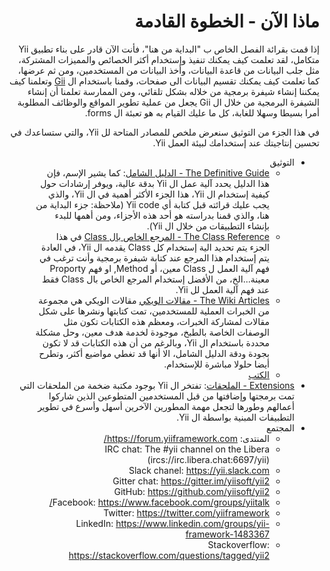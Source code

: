 # <div dir="rtl">ماذا الآن - الخطوة القادمة</div>

<p dir="rtl">
إذا قمت بقرائة الفصل الخاص ب "البداية من هنا"، فأنت الآن قادر على بناء تطبيق Yii متكامل، لقد تعلمت كيف يمكنك تنفيذ وإستخدام أكثر الخصائص والمميزات المشتركة، مثل جلب البيانات من قاعدة البيانات، وأخذ البيانات من المستخدمين، ومن ثم عرضها، كما تعلمت كيف يمكنك تقسيم البيانات الى صفحات، وقمنا باستخدام ال <a href="https://www.yiiframework.com/extension/yiisoft/yii2-gii/doc/guide">Gii</a> وتعلمنا كيف يمكننا إنشاء شيفرة برمجية من خلاله بشكل تلقائي، ومن الممارسة تعلمنا أن إنشاء الشيفرة البرمجية من خلال ال Gii يجعل من عملية تطوير المواقع والوظائف المطلوبة أمرا بسيطا وسهلا للغابة، كل ما عليك القيام به هو تعبئة ال forms.
</p>

<p dir="rtl">
    في هذا الجزء من التوثيق سنعرض ملخص للمصادر المتاحة لل Yii، والتي ستساعدك في تحسين إنتاجيتك عند إستخدامك لبيئة العمل Yii. 
</p>

<ul dir="rtl">
    <li>
        التوثيق
        <ul>
            <li><a href="https://www.yiiframework.com/doc-2.0/guide-README.html">The Definitive Guide - الدليل الشامل</a>: كما يشير الإسم، فإن هذا الدليل يحدد آلية عمل ال Yii بدقة عالية، ويوفر إرشادات حول كيفية إستخدام ال Yii، هذا الجزء الأكثر أهمية في ال Yii، والذي يجب عليك قرائته قبل كتابة أي Yii code (ملاحظة: جزء البداية من هنا، والذي قمنا بدراسته هو أحد هذه الأجزاء، ومن أهمها للبدء بإنشاء التطبيقات من خلال ال Yii).</li>
            <li><a href="https://www.yiiframework.com/doc-2.0/index.html">The Class Reference - المرجع الخاص بال Class</a> في هذا الجزء يتم تحديد الية إستخدام كل Class يقدمه ال Yii، في العادة يتم إستخدام هذا المرجع عند كتابة شيفرة برمجية وأنت ترغب في فهم آلية العمل ل Class معين، أو Method, او فهم Proporty معينة...الخ، من الأفضل إستخدام المرجع الخاص بال Class فقط عند فهم آلية العمل لل Yii. </li>
            <li><a href="https://www.yiiframework.com/wiki/?tag=yii2">The Wiki Articles - مقالات الويكي</a> مقالات الويكي هي مجموعة من الخبرات العملية للمستخدمين، تمت كتابتها ونشرها على شكل مقالات لمشاركة الخبرات، ومعظم هذه الكتابات تكون مثل الوصفات الخاصة بالطبخ، موجودة لخدمة هدف معين، وحل مشكلة محددة باستخدام ال Yii، وبالرغم من أن هذه الكتابات قد لا تكون بجودة ودقة الدليل الشامل، الا أنها قد تغطي مواضيع أكثر، وتطرح أيضا حلولا مباشرة للإستخدام.</li>
            <li><a href="https://www.yiiframework.com/doc/">الكتب</a></li>
        </ul>
    </li>
    <li><a href="https://www.yiiframework.com/extensions/">Extensions - الملحقات</a>: تفتخر ال Yii بوجود مكتبة ضخمة من الملحقات التي تمت برمجتها وإضافتها من قبل المستخدمين المتطوعين الذين شاركوا أعمالهم وطورها لتجعل مهمة المطورين الآخرين أسهل وأسرع في تطوير التطبيفات المبنية بواسطة ال Yii.</li>
    <li>
        المجتمع
        <ul>
            <li>المنتدى: <a href="https://forum.yiiframework.com/">https://forum.yiiframework.com/</a></li>
            <li>IRC chat: The #yii channel on the Libera (ircs://irc.libera.chat:6697/yii)</li>
            <li>Slack chanel: <a href="https://yii.slack.com">https://yii.slack.com</a></li>
            <li>Gitter chat: <a href="https://gitter.im/yiisoft/yii2">https://gitter.im/yiisoft/yii2</a></li>
            <li>GitHub: <a href="https://github.com/yiisoft/yii2">https://github.com/yiisoft/yii2</a></li>
            <li>Facebook: <a href="https://www.facebook.com/groups/yiitalk/">https://www.facebook.com/groups/yiitalk/</a></li>
            <li>Twitter: <a href="https://twitter.com/yiiframework">https://twitter.com/yiiframework</a></li>
            <li>LinkedIn: <a href="https://www.linkedin.com/groups/yii-framework-1483367">https://www.linkedin.com/groups/yii-framework-1483367</a></li>
            <li>Stackoverflow: <a href="https://stackoverflow.com/questions/tagged/yii2">https://stackoverflow.com/questions/tagged/yii2</a></li>
        </ul>
    </li>
</ul>
